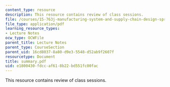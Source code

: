 ```yaml
---
content_type: resource
description: This resource contains review of class sessions.
file: /courses/15-763j-manufacturing-system-and-supply-chain-design-spring-2005/e1800430fdccaf618b22bd551fc00fac_summary.pdf
file_type: application/pdf
learning_resource_types:
- Lecture Notes
ocw_type: OCWFile
parent_title: Lecture Notes
parent_type: CourseSection
parent_uid: 16cd8037-8a80-d9e3-5548-d52ab9f2607f
resourcetype: Document
title: summary.pdf
uid: e1800430-fdcc-af61-8b22-bd551fc00fac
---
```

This resource contains review of class sessions.

